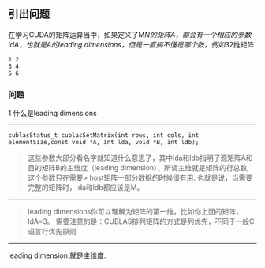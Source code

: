 ## 引出问题


在学习CUDA的矩阵运算当中，如果定义了M*N的矩阵A，都会有一个相应的参数ldA，也就是A的leading dimensions，但是一直搞不懂是哪个数，例如3*2维矩阵

```
1 2
3 4
5 6
```

### 问题
1 什么是leading dimensions


---

```
cublasStatus_t cublasSetMatrix(int rows, int cols, int elementSize,const void *A, int lda, void *B, int ldb);
```

> 这些参数大部分看名字就知道什么意思了，其中lda和ldb指明了源矩阵A和目的矩阵B的主维度（leading dimension），所谓主维就是矩阵的行总数, 这个参数只在需要> host矩阵一部分数据的时候很有用. 
> 也就是说，当需要完整的矩阵时，lda和ldb都应该是M。

---

> leading dimensions你可以理解为矩阵的第一维，比如你上面的矩阵，ldA=3。
> 需要注意的是：CUBLAS排列矩阵的方式是列优先，不同于一般C语言行优先原则


---


leading dimension 就是主维度.

